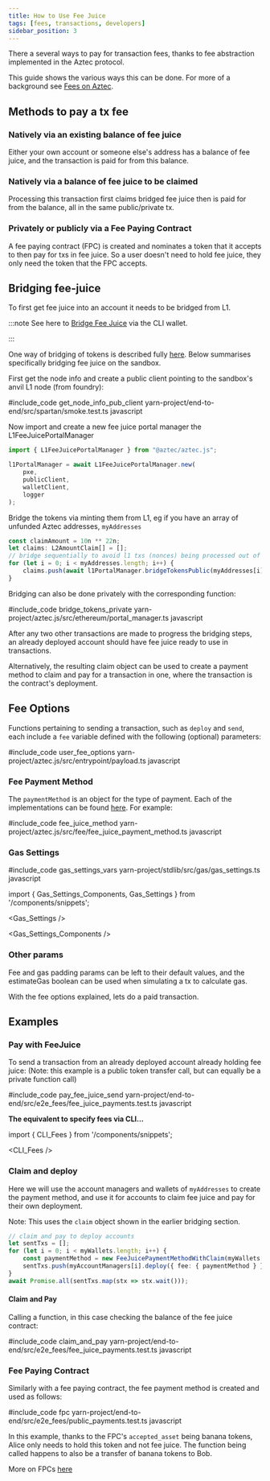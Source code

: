 ```yaml
---
title: How to Use Fee Juice
tags: [fees, transactions, developers]
sidebar_position: 3
---
```


There a several ways to pay for transaction fees, thanks to fee abstraction implemented in the Aztec protocol.

This guide shows the various ways this can be done. For more of a background see [Fees on Aztec](../../../aztec/concepts/fees).

## Methods to pay a tx fee

### Natively via an existing balance of fee juice

Either your own account or someone else's address has a balance of fee juice, and the transaction is paid for from this balance.

### Natively via a balance of fee juice to be claimed

Processing this transaction first claims bridged fee juice then is paid for from the balance, all in the same public/private tx.

### Privately or publicly via a Fee Paying Contract

A fee paying contract (FPC) is created and nominates a token that it accepts to then pay for txs in fee juice. So a user doesn't need to hold fee juice, they only need the token that the FPC accepts.

## Bridging fee-juice

To first get fee juice into an account it needs to be bridged from L1.

:::note
See here to [Bridge Fee Juice](../../../developers/reference/environment_reference/cli_wallet_reference#bridge-fee-juice) via the CLI wallet.

:::

One way of bridging of tokens is described fully [here](../../../developers/tutorials/codealong/contract_tutorials/token_bridge#deposit-to-aztec). Below summarises specifically bridging fee juice on the sandbox.

First get the node info and create a public client pointing to the sandbox's anvil L1 node (from foundry):

#include_code get_node_info_pub_client yarn-project/end-to-end/src/spartan/smoke.test.ts javascript

Now import and create a new fee juice portal manager the L1FeeJuicePortalManager

```ts
import { L1FeeJuicePortalManager } from "@aztec/aztec.js";

l1PortalManager = await L1FeeJuicePortalManager.new(
    pxe,
    publicClient,
    walletClient,
    logger
);
```

Bridge the tokens via minting them from L1, eg if you have an array of unfunded Aztec addresses, `myAddresses`

```ts
const claimAmount = 10n ** 22n;
let claims: L2AmountClaim[] = [];
// bridge sequentially to avoid l1 txs (nonces) being processed out of order
for (let i = 0; i < myAddresses.length; i++) {
    claims.push(await l1PortalManager.bridgeTokensPublic(myAddresses[i], claimAmount, true /*mint*/));
}
```

Bridging can also be done privately with the corresponding function:

#include_code bridge_tokens_private yarn-project/aztec.js/src/ethereum/portal_manager.ts javascript

After any two other transactions are made to progress the bridging steps, an already deployed account should have fee juice ready to use in transactions.

Alternatively, the resulting claim object can be used to create a payment method to claim and pay for a transaction in one, where the transaction is the contract's deployment.


## Fee Options

Functions pertaining to sending a transaction, such as `deploy` and `send`, each include a `fee` variable defined with the following (optional) parameters:

#include_code user_fee_options yarn-project/aztec.js/src/entrypoint/payload.ts javascript


### Fee Payment Method

The `paymentMethod` is an object for the type of payment. Each of the implementations can be found [here](https://github.com/AztecProtocol/aztec-packages/blob/#include_aztec_version/yarn-project/aztec.js/src/fee). For example:

#include_code fee_juice_method yarn-project/aztec.js/src/fee/fee_juice_payment_method.ts javascript

### Gas Settings

#include_code gas_settings_vars yarn-project/stdlib/src/gas/gas_settings.ts javascript

import { Gas_Settings_Components, Gas_Settings } from '/components/snippets';

<Gas_Settings />

<Gas_Settings_Components />


### Other params

Fee and gas padding params can be left to their default values, and the estimateGas boolean can be used when simulating a tx to calculate gas.

With the fee options explained, lets do a paid transaction.

## Examples

### Pay with FeeJuice

To send a transaction from an already deployed account already holding fee juice:
(Note: this example is a public token transfer call, but can equally be a private function call)

#include_code pay_fee_juice_send yarn-project/end-to-end/src/e2e_fees/fee_juice_payments.test.ts javascript

**The equivalent to specify fees via CLI...**

import { CLI_Fees } from '/components/snippets';

<CLI_Fees />

### Claim and deploy

Here we will use the account managers and wallets of `myAddresses` to create the payment method, and use it for accounts to claim fee juice and pay for their own deployment.

Note: This uses the `claim` object shown in the earlier bridging section.

```ts
// claim and pay to deploy accounts
let sentTxs = [];
for (let i = 0; i < myWallets.length; i++) {
    const paymentMethod = new FeeJuicePaymentMethodWithClaim(myWallets[i], claims[i]);
    sentTxs.push(myAccountManagers[i].deploy({ fee: { paymentMethod } }));
}
await Promise.all(sentTxs.map(stx => stx.wait()));
```


#### Claim and Pay

Calling a function, in this case checking the balance of the fee juice contract:

#include_code claim_and_pay yarn-project/end-to-end/src/e2e_fees/fee_juice_payments.test.ts javascript

### Fee Paying Contract

Similarly with a fee paying contract, the fee payment method is created and used as follows:

#include_code fpc yarn-project/end-to-end/src/e2e_fees/public_payments.test.ts javascript

In this example, thanks to the FPC's `accepted_asset` being banana tokens, Alice only needs to hold this token and not fee juice. The function being called happens to also be a transfer of banana tokens to Bob.

More on FPCs [here](https://github.com/AztecProtocol/aztec-packages/tree/#include_aztec_version/noir-projects/noir-contracts/contracts/fpc_contract/src/main.nr)
